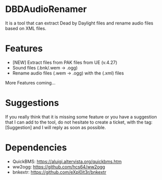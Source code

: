 # DBDAudioRenamer
It is a tool that can extract Dead by Daylight files and rename audio files based on XML files.

# Features
- [NEW] Extract files from PAK files from UE (v.4.27)
- Sound files (.bnk/.wem -> .ogg)
- Rename audio files (.wem -> .ogg) with the (.xml) files

More Features coming...

# Suggestions
If you really think that it is missing some feature or you have a suggestion that I can add to the tool, do not hesitate to create a ticket, with the tag: [Suggestion] and I will reply as soon as possible.

# Dependencies
- QuickBMS: https://aluigi.altervista.org/quickbms.htm
- ww2ogg: https://github.com/hcs64/ww2ogg
- bnkextr: https://github.com/eXpl0it3r/bnkextr
